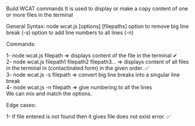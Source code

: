 Build WCAT commands
It is used to display or make a copy content of one or more files in the terminal

General Syntax: node wcat.js [options] [filepaths] option to remove big line break (-s)  option to add line numbers to all lines (-n)

Commands:

1- node wcat.js filepath => displays content of the file in the terminal ✔<br>
2- node wcat.js filepath1 filepath2 filepath3... => displays content of all files in the terminal in (contactinated form) in the given order. ✅<br>
3- node wcat.js -s filepath => convert big line breaks into a singular line break<br>
4- node wcat.js -n filepath => give numbering to all the lines<br>
We can mix and match the options.<br>

Edge cases:

1- If file entered is not found then it gives file does not exist error. ✅<br>
